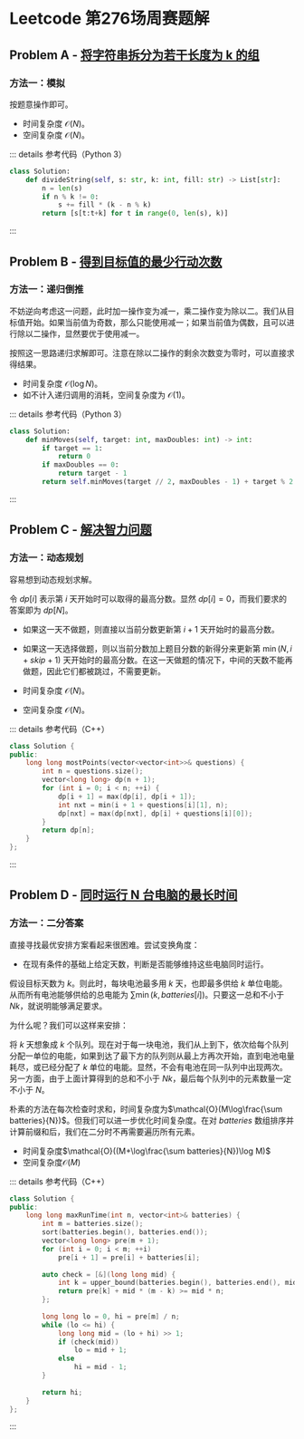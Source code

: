 # Leetcode 第276场周赛题解

## Problem A - [将字符串拆分为若干长度为 k 的组](https://leetcode-cn.com/problems/divide-a-string-into-groups-of-size-k/)

### 方法一：模拟

按题意操作即可。

- 时间复杂度 $\mathcal{O}(N)$。
- 空间复杂度 $\mathcal{O}(N)$。

::: details 参考代码（Python 3）

```python
class Solution:
    def divideString(self, s: str, k: int, fill: str) -> List[str]:
        n = len(s)
        if n % k != 0:
            s += fill * (k - n % k)
        return [s[t:t+k] for t in range(0, len(s), k)]
```

:::

## Problem B - [得到目标值的最少行动次数](https://leetcode-cn.com/problems/minimum-moves-to-reach-target-score/)

### 方法一：递归倒推

不妨逆向考虑这一问题，此时加一操作变为减一，乘二操作变为除以二。我们从目标值开始。如果当前值为奇数，那么只能使用减一；如果当前值为偶数，且可以进行除以二操作，显然要优于使用减一。

按照这一思路递归求解即可。注意在除以二操作的剩余次数变为零时，可以直接求得结果。

- 时间复杂度 $\mathcal{O}(\log N)$。
- 如不计入递归调用的消耗，空间复杂度为 $\mathcal{O}(1)$。

::: details 参考代码（Python 3）

```python
class Solution:
    def minMoves(self, target: int, maxDoubles: int) -> int:
        if target == 1:
            return 0
        if maxDoubles == 0:
            return target - 1
        return self.minMoves(target // 2, maxDoubles - 1) + target % 2 + 1
```

:::

## Problem C - [解决智力问题](https://leetcode-cn.com/problems/solving-questions-with-brainpower/)

### 方法一：动态规划

容易想到动态规划求解。

令 $dp[i]$ 表示第 $i$ 天开始时可以取得的最高分数。显然 $dp[i]=0$，而我们要求的答案即为 $dp[N]$。

- 如果这一天不做题，则直接以当前分数更新第 $i + 1$ 天开始时的最高分数。
- 如果这一天选择做题，则以当前分数加上题目分数的新得分来更新第 $\min(N, i + skip + 1)$ 天开始时的最高分数。在这一天做题的情况下，中间的天数不能再做题，因此它们都被跳过，不需要更新。

- 时间复杂度 $\mathcal{O}(N)$。
- 空间复杂度 $\mathcal{O}(N)$。

::: details 参考代码（C++）

```cpp
class Solution {
public:
    long long mostPoints(vector<vector<int>>& questions) {
        int n = questions.size();
        vector<long long> dp(n + 1);
        for (int i = 0; i < n; ++i) {
            dp[i + 1] = max(dp[i], dp[i + 1]);
            int nxt = min(i + 1 + questions[i][1], n);
            dp[nxt] = max(dp[nxt], dp[i] + questions[i][0]);
        }
        return dp[n];
    }
};
```

:::

## Problem D - [同时运行 N 台电脑的最长时间](https://leetcode-cn.com/problems/maximum-running-time-of-n-computers/)

### 方法一：二分答案

直接寻找最优安排方案看起来很困难。尝试变换角度：

- 在现有条件的基础上给定天数，判断是否能够维持这些电脑同时运行。

假设目标天数为 $k$。则此时，每块电池最多用 $k$ 天，也即最多供给 $k$ 单位电能。从而所有电池能够供给的总电能为 $\sum\min(k, batteries[i])$。只要这一总和不小于 $Nk$，就说明能够满足要求。

为什么呢？我们可以这样来安排：

将 $k$ 天想象成 $k$ 个队列。现在对于每一块电池，我们从上到下，依次给每个队列分配一单位的电能，如果到达了最下方的队列则从最上方再次开始，直到电池电量耗尽，或已经分配了 $k$ 单位的电能。显然，不会有电池在同一队列中出现两次。另一方面，由于上面计算得到的总和不小于 $Nk$，最后每个队列中的元素数量一定不小于 $N$。

朴素的方法在每次检查时求和，时间复杂度为$\mathcal{O}(M\log\frac{\sum batteries}{N})$。但我们可以进一步优化时间复杂度。在对 $batteries$ 数组排序并计算前缀和后，我们在二分时不再需要遍历所有元素。

- 时间复杂度$\mathcal{O}((M+\log\frac{\sum batteries}{N})\log M)$
- 空间复杂度$\mathcal{O}(M)$

::: details 参考代码（C++）

```cpp
class Solution {
public:
    long long maxRunTime(int n, vector<int>& batteries) {
        int m = batteries.size();
        sort(batteries.begin(), batteries.end());
        vector<long long> pre(m + 1);
        for (int i = 0; i < m; ++i)
            pre[i + 1] = pre[i] + batteries[i];
        
        auto check = [&](long long mid) {
            int k = upper_bound(batteries.begin(), batteries.end(), mid) - batteries.begin();
            return pre[k] + mid * (m - k) >= mid * n; 
        };
        
        long long lo = 0, hi = pre[m] / n;
        while (lo <= hi) {
            long long mid = (lo + hi) >> 1;
            if (check(mid))
                lo = mid + 1;
            else
                hi = mid - 1;
        }
        
        return hi;
    }
};
```

:::

<Utterances />
